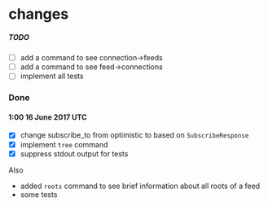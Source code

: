 changes
=======

##### TODO

- [ ] add a command to see connection->feeds
- [ ] add a command to see feed->connections
- [ ] implement all tests

### Done

####  1:00 16 June 2017 UTC

- [x] change subscribe_to from optimistic to based on `SubscribeResponse`
- [x] implement `tree` command
- [x] suppress stdout output for tests

Also

+ added `roots` command to see brief information about all roots of a feed
+ some tests
